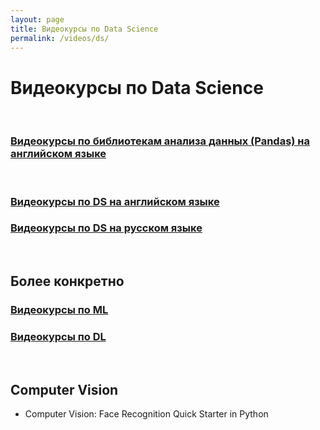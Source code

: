 ```yaml
---
layout: page
title: Видеокурсы по Data Science
permalink: /videos/ds/
---
```


# Видеокурсы по Data Science

<br/>

### [Видеокурсы по библиотекам анализа данных (Pandas) на английском языке](/videos/ds/libs/en/)

<br/>

### [Видеокурсы по DS на английском языке](/videos/ds/en/)

### [Видеокурсы по DS на русском языке](/videos/ds/ru/)

<br/>

## Более конкретно

### [Видеокурсы по ML](/videos/ds/ai/ml/)

### [Видеокурсы по DL](/videos/ds/ai/dl/)

<br/>

## Computer Vision

- Computer Vision: Face Recognition Quick Starter in Python
